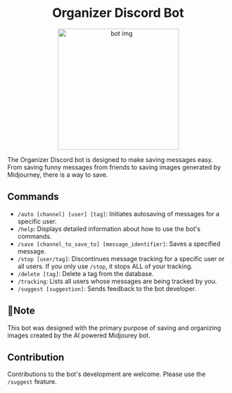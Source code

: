 <h1 align="center">Organizer Discord Bot</h1>
<p align="center">
  <img style="width:275px;" src="https://cdn.discordapp.com/attachments/1171633129270812674/1172626829094441021/YumYum_simple_arrow_1b9001f2-6be0-4cf4-906b-6f5e4b970ad1.png?ex=656100d6&is=654e8bd6&hm=d0ebf50ac84d61d232c3a64220cd625654f0bec45a6c8da09e8faee54514496d&" alt="bot img"/>
</p>
The Organizer Discord bot is designed to make saving messages easy. From saving funny messages from friends to saving images generated by Midjourney, there is a way to save.

## Commands
- `/auto [channel] [user] [tag]`: Initiates autosaving of messages for a specific user.
- `/help`: Displays detailed information about how to use the bot's commands.
- `/save [channel_to_save_to] [message_identifier]`: Saves a specified message.
- `/stop [user/tag]`: Discontinues message tracking for a specific user or all users. If you only use `/stop`, it stops ALL of your tracking.
- `/delete [tag]`: Delete a tag from the database.
- `/tracking`: Lists all users whose messages are being tracked by you.
- `/suggest [suggestion]`: Sends feedback to the bot developer.

## 📝Note
This bot was designed with the primary purpose of saving and organizing images created by the AI powered Midjourey bot.

## Contribution
Contributions to the bot's development are welcome. Please use the `/suggest` feature.

